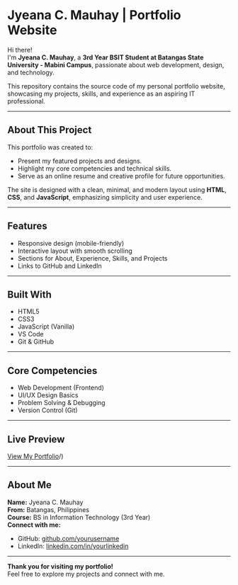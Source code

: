 # Jyeana C. Mauhay | Portfolio Website

Hi there!  
I'm **Jyeana C. Mauhay**, a **3rd Year BSIT Student at Batangas State University - Mabini Campus**, passionate about web development, design, and technology.

This repository contains the source code of my personal portfolio website, showcasing my projects, skills, and experience as an aspiring IT professional.

---

## About This Project
This portfolio was created to:
- Present my featured projects and designs.
- Highlight my core competencies and technical skills.
- Serve as an online resume and creative profile for future opportunities.

The site is designed with a clean, minimal, and modern layout using **HTML**, **CSS**, and **JavaScript**, emphasizing simplicity and user experience.

---

## Features
- Responsive design (mobile-friendly)
- Interactive layout with smooth scrolling
- Sections for About, Experience, Skills, and Projects
- Links to GitHub and LinkedIn

---

## Built With
- HTML5  
- CSS3  
- JavaScript (Vanilla)  
- VS Code  
- Git & GitHub  

---

## Core Competencies
- Web Development (Frontend)
- UI/UX Design Basics
- Problem Solving & Debugging
- Version Control (Git)

---

## Live Preview
[View My Portfolio](https://www.linkedin.com/in/jyeana-mauhay-74141838a/)/)  


---

## About Me
**Name:** Jyeana C. Mauhay  
**From:** Batangas, Philippines  
**Course:** BS in Information Technology (3rd Year)  
**Connect with me:**  
- GitHub: [github.com/yourusername]((https://github.com/sage-roe))  
- LinkedIn: [linkedin.com/in/yourlinkedin]((https://www.linkedin.com/in/jyeana-mauhay-74141838a/))

---

**Thank you for visiting my portfolio!**  
Feel free to explore my projects and connect with me.
